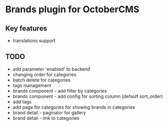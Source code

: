 # Brands plugin for OctoberCMS

## Key features

- translations support

## TODO

- add parameter 'enabled' to backend
- changing order for categories
- batch delete for categories
- tags management
- brands component - add filter by categories
- brands component - add config for sorting column (default sort_order)
- add tags
- add page for categories for showing brands in categories
- brand detail - paginator for gallery
- brand detail - link to categories
